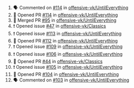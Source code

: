 <!--START_SECTION:activity-->
1. 🗣 Commented on [#114](https://github.com/offensive-vk/UntilEverything/issues/114) in [offensive-vk/UntilEverything](https://github.com/offensive-vk/UntilEverything)
2. 💪 Opened PR [#114](https://github.com/offensive-vk/UntilEverything/pull/114) in [offensive-vk/UntilEverything](https://github.com/offensive-vk/UntilEverything)
3. 🎉 Merged PR [#95](https://github.com/offensive-vk/UntilEverything/pull/95) in [offensive-vk/UntilEverything](https://github.com/offensive-vk/UntilEverything)
4. ❗ Opened issue [#47](https://github.com/offensive-vk/Classics/issues/47) in [offensive-vk/Classics](https://github.com/offensive-vk/Classics)
5. ❗ Opened issue [#113](https://github.com/offensive-vk/UntilEverything/issues/113) in [offensive-vk/UntilEverything](https://github.com/offensive-vk/UntilEverything)
6. 💪 Opened PR [#112](https://github.com/offensive-vk/UntilEverything/pull/112) in [offensive-vk/UntilEverything](https://github.com/offensive-vk/UntilEverything)
7. ❗ Opened issue [#109](https://github.com/offensive-vk/UntilEverything/issues/109) in [offensive-vk/UntilEverything](https://github.com/offensive-vk/UntilEverything)
8. ❗ Opened issue [#106](https://github.com/offensive-vk/UntilEverything/issues/106) in [offensive-vk/UntilEverything](https://github.com/offensive-vk/UntilEverything)
9. 💪 Opened PR [#44](https://github.com/offensive-vk/Classics/pull/44) in [offensive-vk/Classics](https://github.com/offensive-vk/Classics)
10. ❗ Opened issue [#105](https://github.com/offensive-vk/UntilEverything/issues/105) in [offensive-vk/UntilEverything](https://github.com/offensive-vk/UntilEverything)
11. 💪 Opened PR [#104](https://github.com/offensive-vk/UntilEverything/pull/104) in [offensive-vk/UntilEverything](https://github.com/offensive-vk/UntilEverything)
12. 🗣 Commented on [#103](https://github.com/offensive-vk/UntilEverything/issues/103) in [offensive-vk/UntilEverything](https://github.com/offensive-vk/UntilEverything)
<!--END_SECTION:activity-->